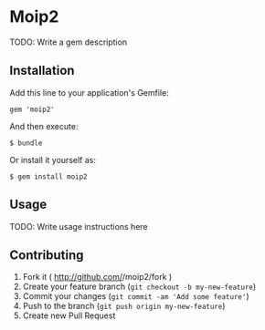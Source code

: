 # Moip2

TODO: Write a gem description

## Installation

Add this line to your application's Gemfile:

    gem 'moip2'

And then execute:

    $ bundle

Or install it yourself as:

    $ gem install moip2

## Usage

TODO: Write usage instructions here

## Contributing

1. Fork it ( http://github.com/<my-github-username>/moip2/fork )
2. Create your feature branch (`git checkout -b my-new-feature`)
3. Commit your changes (`git commit -am 'Add some feature'`)
4. Push to the branch (`git push origin my-new-feature`)
5. Create new Pull Request
